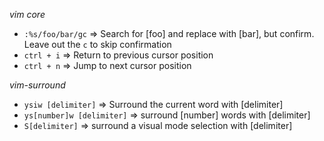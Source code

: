 *vim core*
- `:%s/foo/bar/gc` => Search for [foo] and replace with [bar], but confirm. Leave out the `c` to skip confirmation
- `ctrl + i` => Return to previous cursor position
- `ctrl + n` => Jump to next cursor position

*vim-surround*
- `ysiw [delimiter]` => Surround the current word with [delimiter]
- `ys[number]w [delimiter]` => surround [number] words with [delimiter]
- `S[delimiter]` => surround a visual mode selection with [delimiter]
